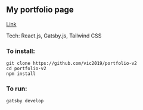## My portfolio page 

[Link](https:/victorwang.info)  

Tech: React.js, Gatsby.js, Tailwind CSS

### To install:
```
git clone https://github.com/vic2019/portfolio-v2
cd portfolio-v2
npm install
```

### To run:
```
gatsby develop
```